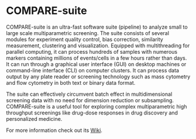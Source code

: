 # COMPARE-suite
COMPARE-suite is an ultra-fast software suite (pipeline) to analyze small to large scale multiparametric screening. The suite consists of several modules for experiment quality control, bias correction, similarity measurement, clustering and visualization. Equipped with multithreading for parallel computing, it can process hundreds of samples with numerous markers containing millions of events/cells in a few hours rather than days. It can run through a graphical user interface (GUI) on desktop machines or command-line interface (CLI) on computer clusters. It can process data output by any plate reader or screening technology such as mass cytometry and flow cytometry in both text or binary data format.

The suite can effectively circumvent batch effect in multidimensional screening data with no need for dimension reduction or subsampling. COMPARE-suite is a useful tool for exploring complex multiparametric high throughput screenings like drug-dose responses in drug discovery and personalized medicine.

For more information check out its [Wiki](https://github.com/morchalabi/COMPARE-suite/wiki/COMPARE-Suite).
